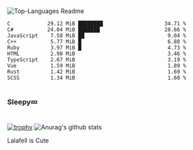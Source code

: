 #

![Top-Languages Readme](https://github.com/MogsFriend/MogsFriend/workflows/Top-Languages%20Readme/badge.svg)

<!--START_SECTION:top_language-->
```text
C            29.12 MiB ████████                    34.71 %
C#           24.04 MiB ███████                     28.66 %
JavaScript    7.58 MiB ██                           9.04 %
C++           5.77 MiB █                            6.88 %
Ruby          3.97 MiB █                            4.73 %
HTML          2.90 MiB                              3.46 %
TypeScript    2.67 MiB                              3.19 %
Vue           1.59 MiB                              1.89 %
Rust          1.42 MiB                              1.69 %
SCSS          1.34 MiB                              1.60 %
```
<!--END_SECTION:top_language-->

#
### Sleepy💤
#
[![trophy](https://github-profile-trophy.vercel.app/?username=MogsFriend&theme=onedark)](https://github.com/ryo-ma/github-profile-trophy)
![Anurag's github stats](https://github-readme-stats.vercel.app/api?username=MogsFriend&hide=prs,issues,contribs&count_private=true)

Lalafell is Cute
<!--
**MogsFriend/MogsFriend** is a ✨ _special_ ✨ repository because its `README.md` (this file) appears on your GitHub profile.

Here are some ideas to get you started:

- 🔭 I’m currently working on ...
- 🌱 I’m currently learning ...
- 👯 I’m looking to collaborate on ...
- 🤔 I’m looking for help with ...
- 💬 Ask me about ...
- 📫 How to reach me: ...
- 😄 Pronouns: ...
- ⚡ Fun fact: ...
-->
